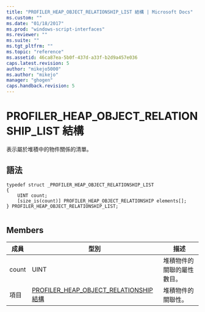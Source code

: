```yaml
---
title: "PROFILER_HEAP_OBJECT_RELATIONSHIP_LIST 結構 | Microsoft Docs"
ms.custom: ""
ms.date: "01/18/2017"
ms.prod: "windows-script-interfaces"
ms.reviewer: ""
ms.suite: ""
ms.tgt_pltfrm: ""
ms.topic: "reference"
ms.assetid: 46ca87ea-5b0f-437d-a33f-b2d9a457e036
caps.latest.revision: 5
author: "mikejo5000"
ms.author: "mikejo"
manager: "ghogen"
caps.handback.revision: 5
---
```

# PROFILER_HEAP_OBJECT_RELATIONSHIP_LIST 結構
表示屬於堆積中的物件關係的清單。  
  
## 語法  
  
```  
typedef struct _PROFILER_HEAP_OBJECT_RELATIONSHIP_LIST  
{  
    UINT count;  
    [size_is(count)] PROFILER_HEAP_OBJECT_RELATIONSHIP elements[];  
} PROFILER_HEAP_OBJECT_RELATIONSHIP_LIST;  
  
```  
  
## Members  
  
|成員|型別|描述|  
|--------|--------|--------|  
|count|UINT|堆積物件的關聯的屬性數目。|  
|項目|[PROFILER\_HEAP\_OBJECT\_RELATIONSHIP 結構](../../winscript/reference/profiler-heap-object-relationship-structure.md)|堆積物件的關聯性。|